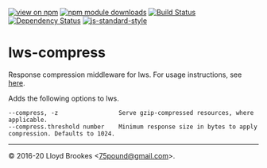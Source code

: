 [![view on npm](https://img.shields.io/npm/v/lws-compress.svg)](https://www.npmjs.org/package/lws-compress)
[![npm module downloads](https://img.shields.io/npm/dt/lws-compress.svg)](https://www.npmjs.org/package/lws-compress)
[![Build Status](https://badgen.net/david/dep/lwsjs/compress)](https://travis-ci.org/lwsjs/compress)
[![Dependency Status](https://david-dm.org/lwsjs/compress.svg)](https://david-dm.org/lwsjs/compress)
[![js-standard-style](https://img.shields.io/badge/code%20style-standard-brightgreen.svg)](https://github.com/feross/standard)

# lws-compress

Response compression middleware for lws. For usage instructions, see [here](https://github.com/lwsjs/local-web-server/wiki/How-to-use-response-compression).

Adds the following options to lws.

```
--compress, -z                 Serve gzip-compressed resources, where applicable.
--compress.threshold number    Minimum response size in bytes to apply compression. Defaults to 1024.
```

* * *

&copy; 2016-20 Lloyd Brookes \<75pound@gmail.com\>.
